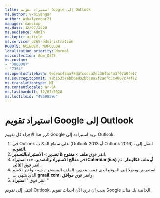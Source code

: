 ```yaml
---
title: استيراد تقويم Google إلى Outlook
ms.author: v-aiyengar
author: AshaIyengar21
manager: dansimp
ms.date: 12/07/2020
ms.audience: Admin
ms.topic: article
ms.service: o365-administration
ROBOTS: NOINDEX, NOFOLLOW
localization_priority: Normal
ms.collection: Adm_O365
ms.custom:
- "3800007"
- "7354"
ms.openlocfilehash: 9edeac48aa78da4ccdca2ec3641d4a3f07a04e17
ms.sourcegitcommit: a7b15357abb6e802bbc8a2f2aefc5c4867c74fa2
ms.translationtype: MT
ms.contentlocale: ar-SA
ms.lasthandoff: 12/07/2020
ms.locfileid: "49598586"
---
```

# <a name="import-your-google-calendar-to-outlook"></a>استيراد تقويم Google إلى Outlook

كرر هذا الاجراء كل تقويم Google تريد استيراده إلى Outlook.

1. في Outlook علي سطح المكتب (Outlook 2013 أو Outlook 2016) ، انتقل إلى **التقويم**.
1. انقر فوق **ملف**  >  **مفتوح & تصدير**  >  **الاستيراد/التصدير**.
1. في **معالج الاستيراد والتصدير**، حدد **استيراد iCalendar (ics) أو ملف فكاليندار**، ثم انقر فوق **التالي**.
1. استعرض وصولا إلى الموقع الذي قمت بتخزين الملف المستخرج فيه ، واختر الاسم الذي ينتهي ب **gmail.com**، وانقر فوق **موافق**.
1. انقر فوق " **استيراد** "

انتقل إلى تقويم Outlook. يجب ان تري الآن احداث تقويم Google الخاصة بك هناك.
